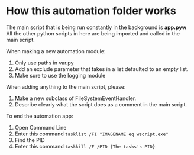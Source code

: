 How this automation folder works
========================
The main script that is being run constantly in the background is **app.pyw**
All the other python scripts in here are being imported and called in the main script.

When making a new automation module:
1. Only use paths in var.py
2. Add an exclude parameter that takes in a list defaulted to an empty list.
3. Make sure to use the logging module

When adding anything to the main script, please:
1. Make a new subclass of FileSystemEventHandler.
3. Describe clearly what the script does as a comment in the main script.

To end the automation app:
1. Open Command Line
2. Enter this command ```tasklist /FI "IMAGENAME eq wscript.exe"```
3. Find the PID
4. Enter this command ```taskkill /F /PID {The tasks's PID}```